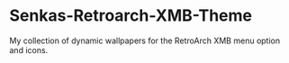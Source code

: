 # Senkas-Retroarch-XMB-Theme
My collection of dynamic wallpapers for the RetroArch XMB menu option and icons.
